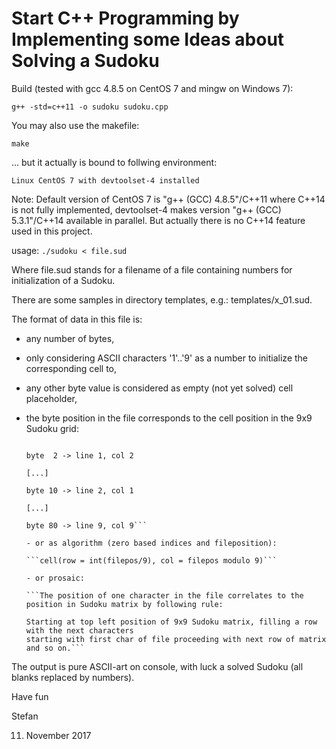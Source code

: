 # Start C++ Programming by Implementing some Ideas about Solving a Sudoku


Build (tested with gcc 4.8.5 on CentOS 7 and mingw on Windows 7):

   ```g++ -std=c++11 -o sudoku sudoku.cpp```

You may also use the makefile:

   ```make```

... but it actually is bound to follwing environment:

   ```Linux CentOS 7 with devtoolset-4 installed```

Note: Default version of CentOS 7 is "g++ (GCC) 4.8.5"/C++11 where C++14 is not fully implemented, devtoolset-4 makes version "g++ (GCC) 5.3.1"/C++14 available in parallel. But actually there is no C++14 feature used in this project.


usage: ```./sudoku < file.sud```

Where file.sud stands for a filename of a file containing numbers for initialization of a Sudoku.

There are some samples in directory templates, e.g.: templates/x_01.sud.

The format of data in this file is: 

  - any number of bytes, 
  
  - only considering ASCII characters '1'..'9' as a number to initialize the corresponding cell to,
  
  - any other byte value is considered as empty (not yet solved) cell placeholder,
  
  - the byte position in the file corresponds to the cell position in the 9x9 Sudoku grid:
  
    ```byte  1 -> line 1, col 1
    
    byte  2 -> line 1, col 2
    
    [...]
    
    byte 10 -> line 2, col 1
    
    [...]
    
    byte 80 -> line 9, col 9```
    
    - or as algorithm (zero based indices and fileposition):
  
    ```cell(row = int(filepos/9), col = filepos modulo 9)```
    
    - or prosaic:
  
    ```The position of one character in the file correlates to the position in Sudoku matrix by following rule:
    
    Starting at top left position of 9x9 Sudoku matrix, filling a row with the next characters
    starting with first char of file proceeding with next row of matrix and so on.```

The output is pure ASCII-art on console, with luck a solved Sudoku (all blanks replaced by numbers).

Have fun

Stefan

11. November 2017
